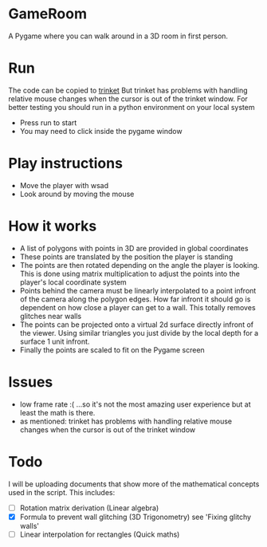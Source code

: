 # GameRoom
A Pygame where you can walk around in a 3D room in first person.

# Run
The code can be copied to [trinket](https://trinket.io/library/trinkets/create?lang=pygame)
But trinket has problems with handling relative mouse changes when the cursor is out of the trinket window.
For better testing you should run in a python environment on your local system
- Press run to start 
- You may need to click inside the pygame window

# Play instructions
- Move the player with wsad
- Look around by moving the mouse

# How it works

- A list of polygons with points in 3D are provided in global coordinates
- These points are translated by the position the player is standing
- The points are then rotated depending on the angle the player is looking. This is done using matrix multiplication to adjust the points into the player's local coordinate system
- Points behind the camera must be linearly interpolated to a point infront of the camera along the polygon edges. How far infront it should go is dependent on how close a player can get to a wall. This totally removes glitches near walls 
- The points can be projected onto a virtual 2d surface directly infront of the viewer. Using similar triangles you just divide by the local depth for a surface 1 unit infront.
- Finally the points are scaled to fit on the Pygame screen

# Issues
- low frame rate :( ...so it's not the most amazing user experience but at least the math is there.
- as mentioned: trinket has problems with handling relative mouse changes when the cursor is out of the trinket window

# Todo
I will be uploading documents that show more of the mathematical concepts used in the script. This includes:
 - [ ] Rotation matrix derivation (Linear algebra)
 - [x] Formula to prevent wall glitching (3D Trigonometry) see 'Fixing glitchy walls'
 - [ ] Linear interpolation for rectangles (Quick maths)
